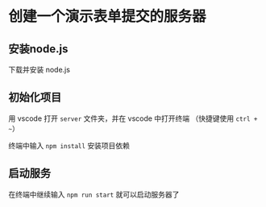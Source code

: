 # 创建一个演示表单提交的服务器

## 安装node.js
下载并安装 node.js

## 初始化项目
用 vscode 打开 `server` 文件夹，并在 vscode 中打开终端 （快捷键使用 `ctrl + ~`）

终端中输入 `npm install` 安装项目依赖

## 启动服务
在终端中继续输入 `npm run start` 就可以启动服务器了

